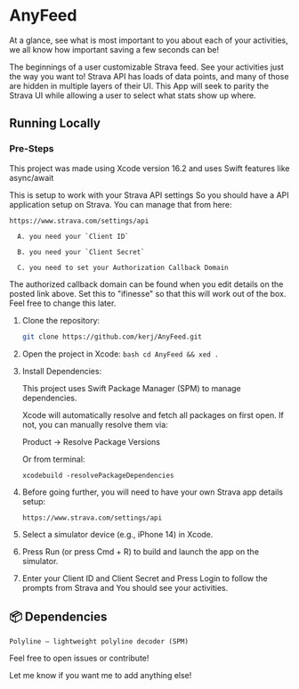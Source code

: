 # AnyFeed

At a glance, see what is most important to you about each of your activities, we all know how important saving
a few seconds can be!

The beginnings of a user customizable Strava feed. See your activities just the way you want to!
Strava API has loads of data points, and many of those are hidden in multiple layers of their UI. 
This App will seek to parity the Strava UI while allowing a user to select what stats show up where.

## Running Locally

### Pre-Steps

This project was made using Xcode version 16.2 and uses Swift features like async/await

This is setup to work with your Strava API settings So you should have a
API application setup on Strava. You can manage that from here:

```https://www.strava.com/settings/api```

      A. you need your `Client ID`

      B. you need your `Client Secret`

      C. you need to set your Authorization Callback Domain 

The authorized callback domain can be found when you edit details on the posted link above.
Set this to "ifinesse" so that this will work out of the box. Feel free to change this later.


1. Clone the repository:

   ```bash
   git clone https://github.com/kerj/AnyFeed.git
   ```
 2.   Open the project in Xcode:
    ```bash
    cd AnyFeed && xed .
    ```
 3. Install Dependencies:

    This project uses Swift Package Manager (SPM) to manage dependencies.

    Xcode will automatically resolve and fetch all packages on first open.
    If not, you can manually resolve them via:

    Product → Resolve Package Versions

    Or from terminal:

    ```xcodebuild -resolvePackageDependencies```


 4.   Before going further, you will need to have your own Strava app details setup:

      ```https://www.strava.com/settings/api```


 5.   Select a simulator device (e.g., iPhone 14) in Xcode.

 6.   Press Run (or press Cmd + R) to build and launch the app on the simulator.

 7. Enter your Client ID and Client Secret and Press Login to follow the prompts from Strava and You should see your activities.   



## 📦 Dependencies

    Polyline – lightweight polyline decoder (SPM)


Feel free to open issues or contribute!


Let me know if you want me to add anything else!

